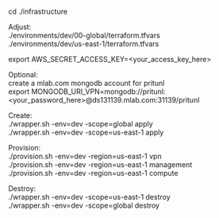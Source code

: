 cd ./infrastructure

Adjust:  
  ./environments/dev/00-global/terraform.tfvars  
  ./environments/dev/us-east-1/terraform.tfvars  

export AWS_SECRET_ACCESS_KEY=<your_access_key_here>  

Optional:  
create a mlab.com mongodb account for pritunl  
export MONGODB_URI_VPN=mongodb://pritunl:<your_password_here>@ds131139.mlab.com:31139/pritunl

Create:  
./wrapper.sh -env=dev -scope=global apply  
./wrapper.sh -env=dev -scope=us-east-1 apply  

Provision:  
./provision.sh -env=dev -region=us-east-1 vpn  
./provision.sh -env=dev -region=us-east-1 management  
./provision.sh -env=dev -region=us-east-1 compute  

Destroy:  
./wrapper.sh -env=dev -scope=us-east-1 destroy  
./wrapper.sh -env=dev -scope=global destroy  
